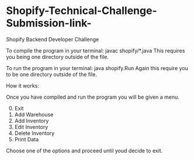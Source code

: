# Shopify-Technical-Challenge-Submission-link-
Shopify Backend Developer Challenge

To compile the program in your terminal:
  javac shopify/*.java
This requires you being one directory outside of the file.

To run the program in your terminal:
  java shopify.Run
Again this require you to be one directory outside of the file.

How it works:

Once you have compiled and run the program you will be given a menu.

0. Exit
1. Add Warehouse
2. Add Inventory
3. Edit Inventory
4. Delete Inventory
5. Print Data

Choose one of the options and proceed until youd decide to exit.
